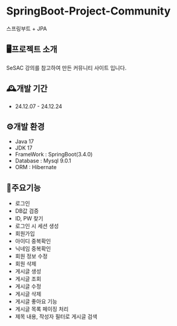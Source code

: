 # SpringBoot-Project-Community
스프링부트 + JPA
## 🖥️프로젝트 소개
SeSAC 강의를 참고하여 만든 커뮤니티 사이트 입니다.

## 🕰️개발 기간
-   24.12.07 - 24.12.24

## ⚙️개발 환경
- Java 17
- JDK 17
- FrameWork : SpringBoot(3.4.0)
- Database : Mysql 9.0.1
- ORM : Hibernate

## 📌주요기능
- 로그인
- DB값 검증
- ID, PW 찾기
- 로그인 시 세션 생성
- 회원가입
- 아이디 중복확인
- 닉네임 중복확인
- 회원 정보 수정
- 회원 삭제
- 게시글 생성
- 게시글 조회
- 게시글 수정
- 게시글 삭제
- 게시글 좋아요 기능
- 게시글 목록 페이징 처리
- 제목 내용, 작성자 필터로 게시글 검색